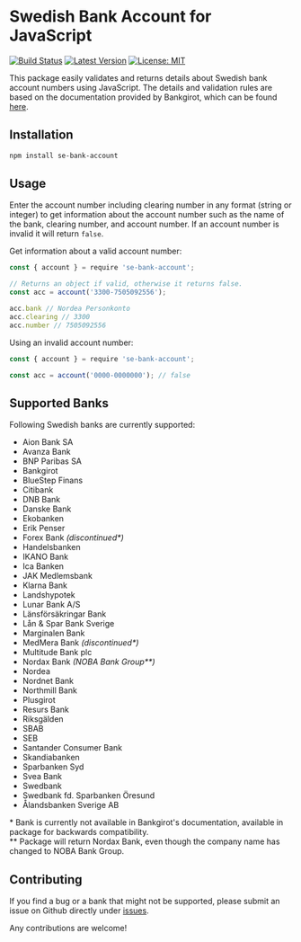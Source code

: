 # Swedish Bank Account for JavaScript

[![Build Status](https://travis-ci.org/brocc-ab/se-bank-account-js.svg?branch=master)](https://travis-ci.org/brocc-ab/se-bank-account-js)
[![Latest Version](https://img.shields.io/github/release/brocc-ab/se-bank-account-js.svg?style=flat-square)](https://github.com/brocc-ab/se-bank-account-js/releases)
[![License: MIT](https://img.shields.io/badge/License-MIT-green.svg)](https://github.com/brocc-ab/se-bank-account-js)

This package easily validates and returns details about Swedish bank account numbers using JavaScript. The details and validation rules are based on the documentation provided by Bankgirot, which can be found [here](https://www.bankgirot.se/globalassets/dokument/anvandarmanualer/bankernaskontonummeruppbyggnad_anvandarmanual_sv.pdf).

## Installation

```bash
npm install se-bank-account
```

## Usage

Enter the account number including clearing number in any format (string or integer) to get information about the account number such as the name of the bank, clearing number, and account number. If an account number is invalid it will return `false`.

Get information about a valid account number:

```js
const { account } = require 'se-bank-account';

// Returns an object if valid, otherwise it returns false.
const acc = account('3300-7505092556');

acc.bank // Nordea Personkonto
acc.clearing // 3300
acc.number // 7505092556
```

Using an invalid account number:

```js
const { account } = require 'se-bank-account';

const acc = account('0000-0000000'); // false
```

## Supported Banks

Following Swedish banks are currently supported:

* Aion Bank SA
* Avanza Bank
* BNP Paribas SA
* Bankgirot
* BlueStep Finans
* Citibank
* DNB Bank
* Danske Bank
* Ekobanken
* Erik Penser
* Forex Bank *(discontinued\*)*
* Handelsbanken
* IKANO Bank
* Ica Banken
* JAK Medlemsbank
* Klarna Bank
* Landshypotek
* Lunar Bank A/S
* Länsförsäkringar Bank
* Lån & Spar Bank Sverige
* Marginalen Bank
* MedMera Bank *(discontinued\*)*
* Multitude Bank plc
* Nordax Bank *(NOBA Bank Group\*\*)*
* Nordea
* Nordnet Bank
* Northmill Bank
* Plusgirot
* Resurs Bank
* Riksgälden
* SBAB
* SEB
* Santander Consumer Bank
* Skandiabanken
* Sparbanken Syd
* Svea Bank
* Swedbank
* Swedbank fd. Sparbanken Öresund
* Ålandsbanken Sverige AB

\* Bank is currently not available in Bankgirot's documentation, available in package for backwards compatibility.\
\*\* Package will return Nordax Bank, even though the company name has changed to NOBA Bank Group.

## Contributing

If you find a bug or a bank that might not be supported, please submit an issue on Github directly under [issues](https://github.com/brocc-ab/se-bank-account-js/issues).

Any contributions are welcome!
